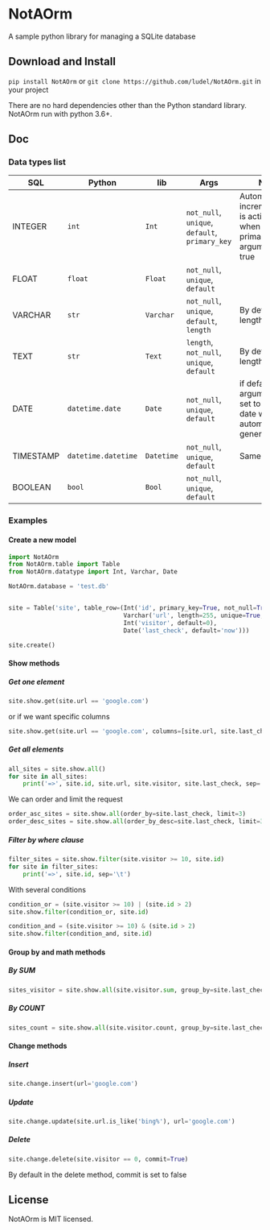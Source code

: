 # NotAOrm
A sample python library for managing a SQLite database


## Download and Install
`pip install NotAOrm` or `git clone https://github.com/ludel/NotAOrm.git` in your project

There are no hard dependencies other than the Python standard library. NotAOrm run with python 3.6+.

## Doc

### Data types list
SQL | Python | lib | Args | Note
--- | --- | --- | --- | ---
INTEGER | `int` | `Int` |  `not_null`, `unique`, `default`, `primary_key` | Automatic incrementation is activated when the primary_key argument is true
FLOAT | `float` | `Float` | `not_null`, `unique`, `default`
VARCHAR | `str` | `Varchar` | `not_null`, `unique`, `default`, `length` | By default length is 255
TEXT | `str` | `Text` | `length`, `not_null`, `unique`, `default` | By default length is 5000
DATE | `datetime.date` | `Date` | `not_null`, `unique`, `default` | if default argument is set to `now`, the date will be automatically generate  
TIMESTAMP | `datetime.datetime` | `Datetime` | `not_null`, `unique`, `default` | Same as `Date`
BOOLEAN | `bool` | `Bool` | `not_null`, `unique`, `default`

### Examples

#### Create a new model
```python
import NotAOrm
from NotAOrm.table import Table
from NotAOrm.datatype import Int, Varchar, Date

NotAOrm.database = 'test.db'


site = Table('site', table_row=(Int('id', primary_key=True, not_null=True),
                                Varchar('url', length=255, unique=True, not_null=True),
                                Int('visitor', default=0),
                                Date('last_check', default='now')))

site.create()
```

#### Show methods

##### Get one element
```python
site.show.get(site.url == 'google.com')
```
or if we want specific columns
```python
site.show.get(site.url == 'google.com', columns=[site.url, site.last_check])
```

##### Get all elements
```python
all_sites = site.show.all()
for site in all_sites:
    print('=>', site.id, site.url, site.visitor, site.last_check, sep='\t')
```

We can order and limit the request

```python
order_asc_sites = site.show.all(order_by=site.last_check, limit=3)
order_desc_sites = site.show.all(order_by_desc=site.last_check, limit=3)
```

##### Filter by where clause
```python
filter_sites = site.show.filter(site.visitor >= 10, site.id)
for site in filter_sites:
    print('=>', site.id, sep='\t')
```

With several conditions
```python
condition_or = (site.visitor >= 10) | (site.id > 2)
site.show.filter(condition_or, site.id)

condition_and = (site.visitor >= 10) & (site.id > 2)
site.show.filter(condition_and, site.id)
```

#### Group by and math methods
##### By SUM
```python
sites_visitor = site.show.all(site.visitor.sum, group_by=site.last_check)
```
##### By COUNT
```python
sites_count = site.show.all(site.visitor.count, group_by=site.last_check)
```

#### Change methods

##### Insert 
```python
site.change.insert(url='google.com')
```

##### Update 
```python
site.change.update(site.url.is_like('bing%'), url='google.com')
```

##### Delete 
```python
site.change.delete(site.visitor == 0, commit=True)
```
By default in the delete method, commit is set to false 


## License

NotAOrm is MIT licensed.